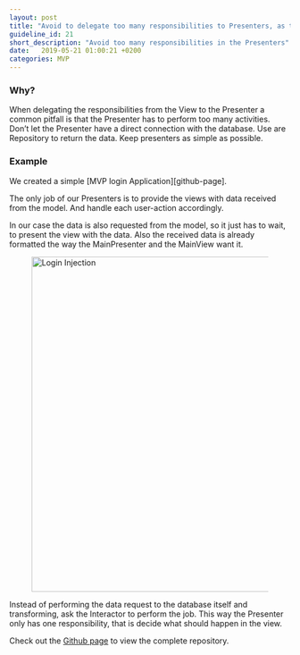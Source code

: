 ```yaml
---
layout: post
title: "Avoid to delegate too many responsibilities to Presenters, as they have the tendency to become bloat classes."
guideline_id: 21
short_description: "Avoid too many responsibilities in the Presenters"
date:   2019-05-21 01:00:21 +0200
categories: MVP
---
```

<h3>Why?</h3>
When delegating the responsibilities from the View to 
the Presenter a common pitfall is that the Presenter has to perform too many activities. 
Don’t let the Presenter have a direct connection with the database. 
Use are Repository to return the data. Keep presenters as simple as possible.

<h3>Example</h3>
We created a simple [MVP login Application][github-page].

The only job of our Presenters is to provide the views with data received from the model.
And handle each user-action accordingly.  

<script src="https://gist.github.com/Geertdepont/f6ab7f5dd5fea041ce3b6af93a583db7.js"></script>

In our case the data is also requested from the model, so it just has to wait, to present the 
view with the data. Also the received data is already formatted the way the MainPresenter and the MainView want it.

<figure>
  <img src="/assets/MVPLogin_depicted.png" alt="Login Injection" width="600">
</figure>

Instead of performing the data request to the database itself and transforming, ask the Interactor to perform the job.
This way the Presenter only has one responsibility, that is decide what should happen in the view.


Check out the [Github page][github-page] to view the complete repository.

[github-page]: https://github.com/Geertdepont/bachelor_thesis/tree/master/MVPLogin